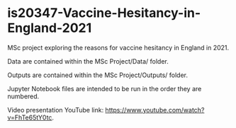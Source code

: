 # is20347-Vaccine-Hesitancy-in-England-2021
MSc project exploring the reasons for vaccine hesitancy in England in 2021.

Data are contained within the MSc Project/Data/ folder.

Outputs are contained within the MSc Project/Outputs/ folder.

Jupyter Notebook files are intended to be run in the order they are numbered.

Video presentation YouTube link: https://www.youtube.com/watch?v=FhTe65tY0tc.

